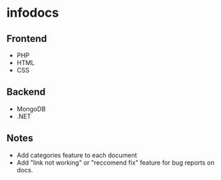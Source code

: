 # infodocs


## Frontend
- PHP
- HTML
- CSS


## Backend
- MongoDB
- .NET


## Notes
- Add categories feature to each document
- Add "link not working" or "reccomend fix" feature for bug reports on docs.

